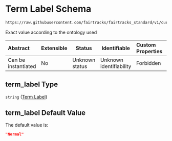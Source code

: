 # Term Label Schema

```txt
https://raw.githubusercontent.com/fairtracks/fairtracks_standard/v1/current/json/schema/fairtracks_phenotype.schema.json#/properties/term_label
```

Exact value according to the ontology used


| Abstract            | Extensible | Status         | Identifiable            | Custom Properties | Additional Properties | Access Restrictions | Defined In                                                                                                   |
| :------------------ | ---------- | -------------- | ----------------------- | :---------------- | --------------------- | ------------------- | ------------------------------------------------------------------------------------------------------------ |
| Can be instantiated | No         | Unknown status | Unknown identifiability | Forbidden         | Allowed               | none                | [fairtracks_phenotype.schema.json\*](../json/schema/fairtracks_phenotype.schema.json "open original schema") |

## term_label Type

`string` ([Term Label](fairtracks_phenotype-properties-term-label.md))

## term_label Default Value

The default value is:

```json
"Normal"
```
